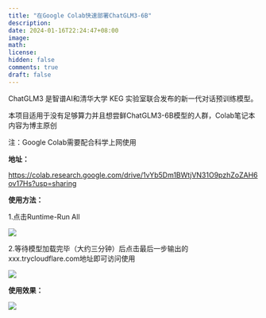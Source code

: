 ```yaml
---
title: "在Google Colab快速部署ChatGLM3-6B"
description: 
date: 2024-01-16T22:24:47+08:00
image: 
math: 
license: 
hidden: false
comments: true
draft: false
---
```


ChatGLM3 是智谱AI和清华大学 KEG 实验室联合发布的新一代对话预训练模型。

本项目适用于没有足够算力并且想尝鲜ChatGLM3-6B模型的人群，Colab笔记本内容为博主原创

注：Google Colab需要配合科学上网使用

**地址：**

https://colab.research.google.com/drive/1vYb5Dm1BWtjVN31O9pzhZoZAH6ov17Hs?usp=sharing

**使用方法：**

1.点击Runtime-Run All

![](https://resources.blog.kihh.xyz/image/20240116223415.png)

2.等待模型加载完毕（大约三分钟）后点击最后一步输出的xxx.trycloudflare.com地址即可访问使用

![](https://resources.blog.kihh.xyz/image/20240116224535.png)

**使用效果：**

![](https://resources.blog.kihh.xyz/image/20240116230149.png)